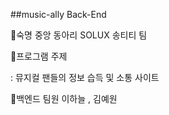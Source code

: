 ##music-ally Back-End

🌟숙명 중앙 동아리 SOLUX 송티티 팀

📌프로그램 주제

: 뮤지컬 팬들의 정보 습득 및 소통 사이트

👤백엔드 팀원
이하늘 , 김예원
